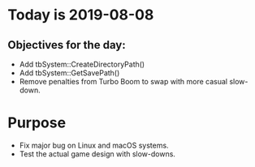 # Today is 2019-08-08

## Objectives for the day:

- Add tbSystem::CreateDirectoryPath()
- Add tbSystem::GetSavePath()
- Remove penalties from Turbo Boom to swap with more casual slow-down.

# Purpose

- Fix major bug on Linux and macOS systems.
- Test the actual game design with slow-downs.
